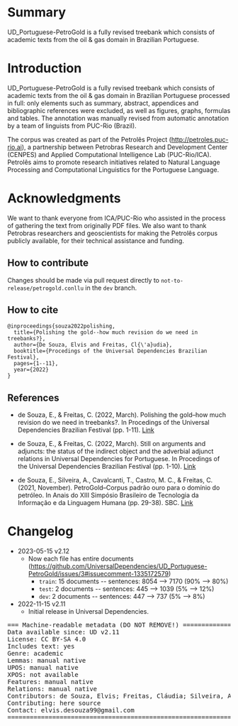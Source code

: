 # Summary

UD_Portuguese-PetroGold is a fully revised treebank which consists of academic texts from the oil & gas domain in Brazilian Portuguese.

# Introduction

UD_Portuguese-PetroGold is a fully revised treebank which consists of academic texts from the oil & gas domain in Brazilian Portuguese processed in full: only elements such as summary, abstract, appendices and bibliographic references were excluded, as well as figures, graphs, formulas and tables. The annotation was manually revised from automatic annotation by a team of linguists from PUC-Rio (Brazil).

The corpus was created as part of the Petrolês Project (http://petroles.puc-rio.ai), a partnership between Petrobras Research and Development Center (CENPES) and Applied Computational Intelligence Lab (PUC-Rio/ICA). Petrolês aims to promote research initiatives related to Natural Language Processing and Computational Linguistics for the Portuguese Language.

# Acknowledgments

We want to thank everyone from ICA/PUC-Rio who assisted in the process of gathering the text from originally PDF files. We also want to thank Petrobras researchers and geoscientists for making the Petrolês corpus publicly available, for their technical assistance and funding.

## How to contribute

Changes should be made via pull request directly to `not-to-release/petrogold.conllu` in the `dev` branch.

## How to cite

```
@inproceedings{souza2022polishing,
  title={Polishing the gold--how much revision do we need in treebanks?},
  author={De Souza, Elvis and Freitas, Cl{\'a}udia},
  booktitle={Procedings of the Universal Dependencies Brazilian Festival},
  pages={1--11},
  year={2022}
}
```

## References

* de Souza, E., & Freitas, C. (2022, March). Polishing the gold–how much revision do we need in treebanks?. In Procedings of the Universal Dependencies Brazilian Festival (pp. 1-11). [Link](https://aclanthology.org/2022.udfestbr-1.2.pdf)

* de Souza, E., & Freitas, C. (2022, March). Still on arguments and adjuncts: the status of the indirect object and the adverbial adjunct relations in Universal Dependencies for Portuguese. In Procedings of the Universal Dependencies Brazilian Festival (pp. 1-10). [Link](https://aclanthology.org/2022.udfestbr-1.5.pdf)

* de Souza, E., Silveira, A., Cavalcanti, T., Castro, M. C., & Freitas, C. (2021, November). PetroGold–Corpus padrão ouro para o domínio do petróleo. In Anais do XIII Simpósio Brasileiro de Tecnologia da Informação e da Linguagem Humana (pp. 29-38). SBC. [Link](https://sol.sbc.org.br/index.php/stil/article/view/17781)

# Changelog

* 2023-05-15 v2.12
  * Now each file has entire documents (https://github.com/UniversalDependencies/UD_Portuguese-PetroGold/issues/3#issuecomment-1335172579)
    * `train`: 15 documents -- sentences: 8054 --> 7170 (90% --> 80%)
    * `test`: 2 documents -- sentences: 445 --> 1039 (5% --> 12%)
    * `dev`: 2 documents -- sentences: 447 --> 737 (5% --> 8%)
* 2022-11-15 v2.11
  * Initial release in Universal Dependencies.


<pre>
=== Machine-readable metadata (DO NOT REMOVE!) ================================
Data available since: UD v2.11
License: CC BY-SA 4.0
Includes text: yes
Genre: academic
Lemmas: manual native
UPOS: manual native
XPOS: not available
Features: manual native
Relations: manual native
Contributors: de Souza, Elvis; Freitas, Cláudia; Silveira, Aline; Cavalcanti, Tatiana; Castro, Maria Clara; Evelyn, Wograine
Contributing: here source
Contact: elvis.desouza99@gmail.com
===============================================================================
</pre>

